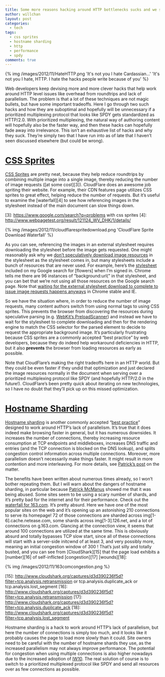 ```yaml
---
title: Some more reasons hacking around HTTP bottlenecks sucks and we should fix HTTP
author: willchan
layout: post
categories:
  - tech
tags:
  - css sprites
  - hostname sharding
  - http
  - performance
  - spdy
comments: true
---
```

{% img /images/2012/11/HateHTTP.png 'It&#39;s not you I hate Cardassian...' 'It&#39;s not you I hate, HTTP. I hate the hacks people write because of you' %}

Web developers keep devising more and more clever hacks that help work around HTTP level issues like overhead from roundtrips and lack of parallelism. The problem is that a lot of these techniques are not magic bullets, but have some important tradeoffs. Here I go through two such hacks and how they are suboptimal and hopefully will be unnecessary if a prioritized multiplexing protocol that looks like SPDY gets standardized as HTTP/2.0. With prioritized multiplexing, the natural way of authoring content will hopefully also be the faster way, and then these hacks can hopefully fade away into irrelevance. This isn’t an exhaustive list of hacks and why they suck. They’re simply two that I have run into as of late that I haven’t seen discussed elsewhere (but could be wrong).

# <a id="css_sprites">[CSS Sprites](#css_sprites)</a> #

[CSS Sprites][2] are pretty neat, because they help reduce roundtrips by combining multiple image into a single image, thereby reducing the number of image requests ([at some cost][3]). CloudFlare does an awesome job spriting their website. For example, their CDN features page utilizes CSS sprites to great effect, helping reduce the number of requests. But it’s useful to examine the [waterfall][4] to see how referencing images in the stylesheet instead of the main document can slow things down.

 [2]: https://developers.google.com/speed/docs/best-practices/rtt?hl=en#SpriteImages
 [3]: https://www.google.com/search?q=problems with css sprites
 [4]: http://www.webpagetest.org/result/121124_WV_DHK/1/details/

{% img /images/2012/11/cloudflarespritedownload.png 'CloudFlare Sprite Download Waterfall' %}

As you can see, referencing the images in an external stylesheet requires downloading the stylesheet before the image gets requested. One might reasonably ask why we [don’t speculatively download image resources][6] in the stylesheet as the stylesheet comes in, but many stylesheets include a bunch of resources that are never used. For example, here’s the [stylesheet][7] included on my Google search for [flowers] when I’m signed in. Chrome tells me there are 96 instances of “background:url(” in that stylesheet, and you can bet that we’re not using all those resources on the Google search page. Note that [waiting for the external stylesheet download to complete to issue image requests happens anyways][8] in Chrome stable and IE.

 [6]: https://code.google.com/p/webkit-mirror/source/browse/Source/WebCore/html/parser/CSSPreloadScanner.cpp?r=2e3b7d95ca518663e911b42429ed1c563a7d667c
 [7]: https://plus.google.com/_/apps-static/_/ss/sbw/ver=17b50ogit0knz/am=!uxU9uUXNl_eJBf3iMaRoAqSv6P37yJZlfKGQ22rkk0T2/bf=BA/r=O/rs=AItRSTO79WXIfuvH8yFOtZzYeKhsNUENiw
 [8]: /tech/throttling-subresources-before-first-paint/

So we have the situation where, in order to reduce the number of image requests, many content authors switch from using normal  tags to using CSS sprites. This prevents the browser from discovering the  resources during speculative parsing (e.g. [WebKit’s PreloadScanner][9]) and instead we have to wait for the stylesheet to complete downloading and then for the rendering engine to match the CSS selector for the parsed element to decide to request the appropriate background image. It’s particularly frustrating because CSS sprites are a commonly accepted “best practice” by web developers, because they do indeed help workaround deficiencies in HTTP, but it also **prevents** the browser from loading resources as early as possible.

 [9]: http://gent.ilcore.com/2011/01/webkit-preloadscanner.html

Note that CloudFlare’s making the right tradeoffs here in an HTTP world. But they could be even faster if they undid that optimization and just declared the image resources normally in the document when serving over a prioritized multiplexing protocol like SPDY (and hopefully HTTP/2.0 in the future!). CloudFlare’s been pretty quick about iterating on new technologies, so I have no doubt that they’ll pick up on this missed optimization.

# <a id="hostname_sharding">[Hostname Sharding](#hostname_sharding)</a> #

[Hostname sharding][10] is another commonly accepted “[best practice][11]” designed to work around HTTP’s lack of parallelism. It’s true that it does indeed make browsing faster in general, but it has numerous downsides. It increases the number of connections, thereby increasing resource consumption at TCP endpoints and middleboxes, increases DNS traffic and entries (and the TCP connection is blocked on the DNS lookup), and splits congestion control information across multiple connections. Moreover, more parallelism doesn’t necessarily make things faster. It might result in more contention and more interleaving. For more details, see [Patrick’s post][12] on the matter.

 [10]: https://developers.google.com/speed/docs/best-practices/rtt#ParallelizeDownloads
 [11]: http://www.stevesouders.com/blog/2009/05/12/sharding-dominant-domains/
 [12]: http://bitsup.blogspot.com/2011/02/http-parallel-connections-firefox.html

The benefits have been written about numerous times already, so I won’t bother repeating them. But I will warn about the dangers of hostname sharding, in particular because [Patrick McManus][13] showed me that it was being abused. Some sites seem to be using a scary number of shards, and it’s pretty bad for the internet and for their performance. Check out the [waterfall for 163.com][14]. It’s pretty absurd. Here we have one of the most popular sites on the web and it’s opening up an astonishing 210 connections to serve its homepage! 72 of those connections are sharded across img[1-6].cache.netease.com, some shards across img[1-3].126.net, and a lot of connections on g.163.com. Glancing at the connection view, it seems that around 100 connections are utilized at the same time. This is obviously absurd and totally bypasses TCP slow start, since all of these connections will start with a server-side initcwnd of at least 3, and very possibly more, meaning an initial congestion window of 300 ! That’s just silly and totally busted, and you can see from [CloudShark][15] that the page load exhibits a [number][16] of self-inflicted [congestion][17] [wounds][18]:

{% img /images/2012/11/163comcongestion.png %}

 [13]: https://plus.google.com/100166083286297802191
 [14]: http://www.webpagetest.org/result/121124_V6_ART/1/details/
 [15]: http://www.cloudshark.org/captures/d3d390236f5d?filter=tcp.analysis.retransmission or tcp.analysis.duplicate_ack or tcp.analysis.lost_segment
 [16]: http://www.cloudshark.org/captures/d3d390236f5d?filter=tcp.analysis.retransmission
 [17]: http://www.cloudshark.org/captures/d3d390236f5d?filter=tcp.analysis.duplicate_ack
 [18]: http://www.cloudshark.org/captures/d3d390236f5d?filter=tcp.analysis.lost_segment

Hostname sharding is a hack to work around HTTP’s lack of parallelism, but here the number of connections is simply too much, and it looks like it probably causes the page to load more slowly than it could. Site owners need to be careful with the number of hostname shards they use, as the increased parallelism may not always improve performance. The potential for congestion when using multiple connections is also higher nowadays due to the increased adoption of [IW10][20]. The real solution of course is to switch to a prioritized multiplexed protocol like SPDY and send all resources over as few connections as possible.

 [20]: https://developers.google.com/speed/protocols/tcpm-IW10

